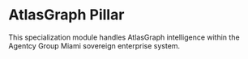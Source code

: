 # AtlasGraph Pillar

This specialization module handles AtlasGraph intelligence within the Agentcy Group Miami sovereign enterprise system.
